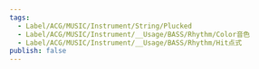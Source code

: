 ```yaml
---
tags:
  - Label/ACG/MUSIC/Instrument/String/Plucked
  - Label/ACG/MUSIC/Instrument/__Usage/BASS/Rhythm/Color音色
  - Label/ACG/MUSIC/Instrument/__Usage/BASS/Rhythm/Hit点式
publish: false
---
```


